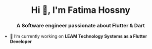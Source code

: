 <h1 align="center">Hi 👋, I'm Fatima Hossny</h1>
<h3 align="center">A Software engineer passionate about Flutter & Dart</h3>

- 🔭 I’m currently working on **LEAM Technology Systems as a Flutter Developer**



